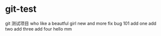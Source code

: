 # git-test
git 测试项目
who like a beautful girl new and more
fix bug 101
add one
add two
add three
add four
hello mm
